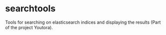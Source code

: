 # searchtools
Tools for searching on elasticsearch indices and displaying the results (Part of the project Youtora).
